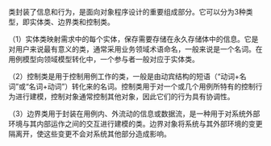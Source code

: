 类封装了信息和行为，是面向对象程序设计的重要组成部分。它可以分为3种类型，即实体类、边界类和控制类。

（1）实体类映射需求中的每个实体，保存需要存储在永久存储体中的信息。它是对用户来说最有意义的类，通常采用业务领域术语命名，一般来说是一个名词。在用例模型向领域模型转化中，一个参与者一般对应于实体类。

（2）控制类是用于控制用例工作的类，一般是由动宾结构的短语（“动词+名词”或“名词+动词”）转化来的名词。控制类用于对一个或几个用例所特有的控制行为进行建模，控制对象通常控制其他对象，因此它们的行为具有协调性。

（3）边界类用于封装在用例内、外流动的信息或数据流，是一种用于对系统外部环境与其内部运作之间的交互进行建模的类。边界对象将系统与其外部环境的变更隔离开，使这些变更不会对系统其他部分造成影响。